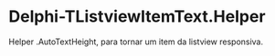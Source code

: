 # Delphi-TListviewItemText.Helper
Helper .AutoTextHeight, para tornar um item da listview responsiva.
